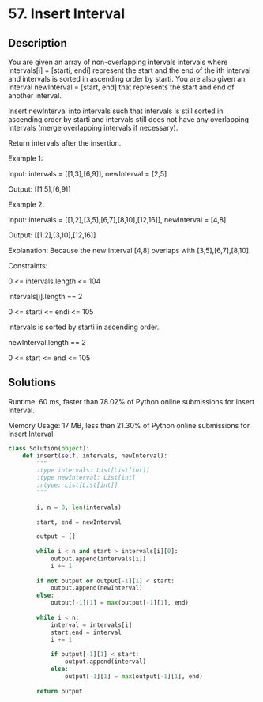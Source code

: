 # 57. Insert Interval

## Description

You are given an array of non-overlapping intervals intervals where intervals[i] = [starti, endi] represent the start and the end of the ith interval and intervals is sorted in ascending order by starti. You are also given an interval newInterval = [start, end] that represents the start and end of another interval.

Insert newInterval into intervals such that intervals is still sorted in ascending order by starti and intervals still does not have any overlapping intervals (merge overlapping intervals if necessary).

Return intervals after the insertion.

Example 1:

Input: intervals = [[1,3],[6,9]], newInterval = [2,5]

Output: [[1,5],[6,9]]

Example 2:

Input: intervals = [[1,2],[3,5],[6,7],[8,10],[12,16]], newInterval = [4,8]

Output: [[1,2],[3,10],[12,16]]

Explanation: Because the new interval [4,8] overlaps with [3,5],[6,7],[8,10].

Constraints:

0 <= intervals.length <= 104

intervals[i].length == 2

0 <= starti <= endi <= 105

intervals is sorted by starti in ascending order.

newInterval.length == 2

0 <= start <= end <= 105

## Solutions

Runtime: 60 ms, faster than 78.02% of Python online submissions for Insert Interval.

Memory Usage: 17 MB, less than 21.30% of Python online submissions for Insert Interval.

```python
class Solution(object):
    def insert(self, intervals, newInterval):
        """
        :type intervals: List[List[int]]
        :type newInterval: List[int]
        :rtype: List[List[int]]
        """
        
        i, n = 0, len(intervals)
        
        start, end = newInterval
        
        output = []
        
        while i < n and start > intervals[i][0]:
            output.append(intervals[i])
            i += 1
        
        if not output or output[-1][1] < start:
            output.append(newInterval)
        else:
            output[-1][1] = max(output[-1][1], end)
        
        while i < n:
            interval = intervals[i]
            start,end = interval
            i += 1
            
            if output[-1][1] < start:
                output.append(interval)
            else:
                output[-1][1] = max(output[-1][1], end)
        
        return output
```

